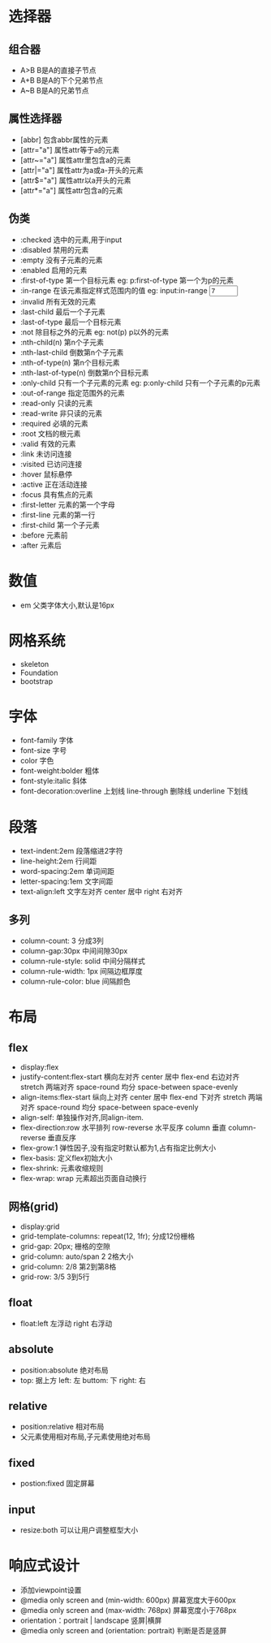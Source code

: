 # 选择器
## 组合器
- A>B B是A的直接子节点
- A+B B是A的下个兄弟节点
- A~B B是A的兄弟节点
## 属性选择器
- [abbr] 包含abbr属性的元素
- [attr="a"] 属性attr等于a的元素
- [attr~="a"] 属性attr里包含a的元素
- [attr|="a"] 属性attr为a或a-开头的元素
- [attr$="a"] 属性attr以a开头的元素
- [attr*="a"] 属性attr包含a的元素

## 伪类
- :checked 选中的元素,用于input
- :disabled 禁用的元素
- :empty 没有子元素的元素
- :enabled 启用的元素
- :first-of-type 第一个目标元素 eg: p:first-of-type 第一个为p的元素
- :in-range 在该元素指定样式范围内的值 eg: input:in-range <input type="number" min="5" max="10" value="7" />
- :invalid 所有无效的元素
- :last-child 最后一个子元素
- :last-of-type 最后一个目标元素
- :not 除目标之外的元素 eg: not(p) p以外的元素
- :nth-child(n) 第n个子元素
- :nth-last-child 倒数第n个子元素
- :nth-of-type(n) 第n个目标元素
- :nth-last-of-type(n) 倒数第n个目标元素
- :only-child 只有一个子元素的元素 eg: p:only-child 只有一个子元素的p元素
- :out-of-range 指定范围外的元素
- :read-only 只读的元素
- :read-write 非只读的元素
- :required 必填的元素
- :root 文档的根元素
- :valid 有效的元素
- :link 未访问连接
- :visited 已访问连接
- :hover 鼠标悬停
- :active 正在活动连接
- :focus 具有焦点的元素
- :first-letter 元素的第一个字母
- :first-line 元素的第一行
- :first-child 第一个子元素
- :before 元素前
- :after 元素后 

# 数值
- em 父类字体大小,默认是16px

# 网格系统
- skeleton
- Foundation
- bootstrap

# 字体
- font-family 字体
- font-size 字号
- color 字色
- font-weight:bolder 粗体
- font-style:italic 斜体
- font-decoration:overline 上划线 line-through 删除线 underline 下划线

# 段落
- text-indent:2em 段落缩进2字符
- line-height:2em 行间距
- word-spacing:2em 单词间距
- letter-spacing:1em 文字间距
- text-align:left 文字左对齐 center 居中 right 右对齐
## 多列
- column-count: 3 分成3列
- column-gap:30px 中间间隙30px
- column-rule-style: solid 中间分隔样式
- column-rule-width: 1px 间隔边框厚度
- column-rule-color: blue 间隔颜色

# 布局 
## flex
- display:flex 
- justify-content:flex-start 横向左对齐 center 居中 flex-end 右边对齐 stretch 两端对齐 space-round 均分 space-between  space-evenly
- align-items:flex-start 纵向上对齐 center 居中 flex-end 下对齐 stretch 两端对齐 space-round 均分 space-between  space-evenly
- align-self: 单独操作对齐,同align-item.
- flex-direction:row 水平排列 row-reverse 水平反序 column 垂直 column-reverse 垂直反序
- flex-grow:1 弹性因子,没有指定时默认都为1,占有指定比例大小
- flex-basis: 定义flex初始大小
- flex-shrink: 元素收缩规则
- flex-wrap: wrap 元素超出页面自动换行
  
## 网格(grid)
- display:grid
- grid-template-columns: repeat(12, 1fr); 分成12份栅格
- grid-gap: 20px; 栅格的空隙
- grid-column: auto/span 2 2格大小
- grid-column: 2/8 第2到第8格
- grid-row: 3/5 3到5行
  
## float
- float:left 左浮动 right 右浮动

## absolute
- position:absolute 绝对布局
- top: 据上方 left: 左 buttom: 下 right: 右

## relative
- position:relative 相对布局
- 父元素使用相对布局,子元素使用绝对布局

## fixed
- postion:fixed 固定屏幕
  
## input
- resize:both 可以让用户调整框型大小
 
# 响应式设计
- <meta name="viewport" content="width=device-width, initial-scale=1.0"> 添加viewpoint设置
- @media only screen and (min-width: 600px) 屏幕宽度大于600px
- @media only screen and (max-width: 768px) 屏幕宽度小于768px
- orientation：portrait | landscape 竖屏|横屏
- @media only screen and (orientation: portrait) 判断是否是竖屏 
 
 
